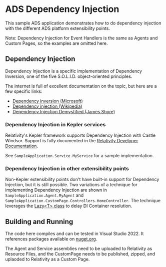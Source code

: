 # ADS Dependency Injection

This sample ADS application demonstrates how to do dependency injection with the different ADS platform extensibility points.

Note: Dependency Injection for Event Handlers is the same as Agents and Custom Pages, so the examples are omitted here.

## Dependency Injection
Dependency Injection is a specific implementation of Dependency Inversion, one of the five S.O.L.I.D. object-oriented principles.

The internet is full of excellent documentation on the topic, but here are a few specific links:
- [Dependency inversion (Microsoft)](https://learn.microsoft.com/en-us/dotnet/architecture/modern-web-apps-azure/architectural-principles#dependency-inversion)
- [Dependency injection (Wikipedia)](https://en.wikipedia.org/wiki/Dependency_injection)
- [Dependency Injection Demystified (James Shore)](https://www.jamesshore.com/v2/blog/2006/dependency-injection-demystified)

### Dependency Injection in Kepler services

Relativity's Kepler framework supports Dependency Injection with Castle Windsor. Support is fully documented in the [Relativity Developer Documentation](https://platform.relativity.com/RelativityOne/Content/Kepler_framework/Dependency_injection.htm).

See `SampleApplication.Service.MyService` for a sample implementation.

### Dependency Injection in other extensibility points

Non-Kepler extensibility points don't have built-in support for Dependency Injection, but it is still possible. Two variations of a technique for implementing Dependency Injection are shown in `SampleApplication.Agent.MyAgent` and `SampleApplication.CustomPage.Controllers.HomeController`. The technique leverages the [Lazy\<T\> class](https://learn.microsoft.com/en-us/dotnet/api/system.lazy-1?view=net-8.0) to delay DI Container resolution.

## Building and Running

The code here compiles and can be tested in Visual Studio 2022. It references packages available on [nuget.org](https://www.nuget.org/).

The Agent and Service assemblies need to be uploaded to Relativity as Resource Files, and the CustomPage needs to be published, zipped, and uplaoded to Relativity as a Custom Page.